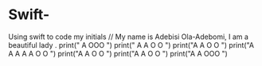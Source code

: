 # Swift-
Using swift to code my initials 
// My name is Adebisi Ola-Adebomi, I am a beautiful lady .
print("   A          OOO    ")
print(" A   A     O        O ")
print("A       A  O        O ")
print("A A A A A  O        O ")
print("A       A  O        O ")
print("A       A  O        O ")
print("A       A      OOO    ")
